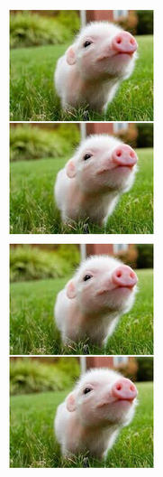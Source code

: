 ![test alt text 2](../images/pig11.jpg)
![test alt text 2](../images/pig12.jpg)

![included alt text 1](../images/pig13.jpg)
![included alt text 2](../images/pig.jpg)